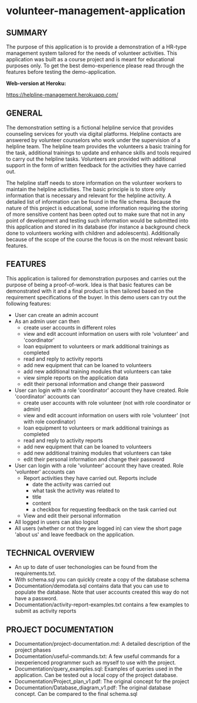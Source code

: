 # volunteer-management-application
## SUMMARY
The purpose of this application is to provide a demonstration of a HR-type management system tailored for the needs of volunteer activities. This application was built as a course project and is meant for educational purposes only. To get the best demo-experience please read through the features before testing the demo-application.

**Web-version at Heroku:**

https://helpline-management.herokuapp.com/

## GENERAL
The demonstration setting is a fictional helpline service that provides counseling services for youth via digital platforms. Helpline contacts are answered by volunteer counselors who work under the supervision of a helpline team. The helpline team provides the volunteers a basic training for the task, additional trainings to update and enhance skills and tools required to carry out the helpline tasks. Volunteers are provided with additional support in the form of written feedback for the activities they have carried out. 

The helpline staff needs to store information on the volunteer workers to maintain the helpline activities. The basic principle is to store only information that is necessary and relevant for the helpline activity. A detailed list of information can be found in the file schema. Because the nature of this project is educational, some information requiring the storing of more sensitive content has been opted out to make sure that not in any point of development and testing such information would be submitted into this application and stored in its database (for instance a background check done to volunteers working with children and adolescents). Additionally because of the scope of the course the focus is on the most relevant basic features. 

## FEATURES
This application is tailored for demonstration purposes and carries out the purpose of being a proof-of-work. Idea is that basic features can be demonstrated with it and a final product is then tailored based on the requirement specifications of the buyer. In this demo users can try out the following features:

 - User can create an admin account
 - As an admin user can then
   - create user accounts in different roles
   - view and edit account information on users with role 'volunteer' and 'coordinator'
   - loan equipment to volunteers or mark additional trainings as completed
   - read and reply to activity reports
   - add new equipment that can be loaned to volunteers
   - add new additional training modules that volunteers can take
   - view simple reports on the application data
   - edit their personal information and change their password
- User can login with a role 'coordinator' account they have created. Role 'coordinator' accounts can
   - create user accounts with role volunteer (not with role coordinator or admin)
   - view and edit account information on users with role 'volunteer' (not with role coordinator)
   - loan equipment to volunteers or mark additional trainings as completed
   - read and reply to activity reports
   - add new equipment that can be loaned to volunteers
   - add new additional training modules that volunteers can take
   - edit their personal information and change their password
- User can login with a role 'volunteer' account they have created. Role 'volunteer' accounts can
  - Report activities they have carried out. Reports include
    - date the activity was carried out
    - what task the activity was related to
    - title
    - content
    - a checkbox for requesting feedback on the task carried out
  - View and edit their personal information
- All logged in users can also logout
- All users (whether or not they are logged in) can view the short page 'about us' and leave feedback on the application.


## TECHNICAL OVERVIEW

 - An up to date of user techonologies can be found from the requirements.txt. 
 - With schema.sql you can quickly create a copy of the database schema
 - Documentation/demodata.sql contains data that you can use to populate the database. Note that user accounts created this way do not have a password.
 - Documentation/activity-report-examples.txt contains a few examples to submit as activity reports

## PROJECT DOCUMENTATION

 - Documentation/project-documentation.md: A detailed description of the project phases
 - Documentation/useful-commands.txt: A few useful commands for a inexperienced programmer such as myself to use with the project.
 - Documentation/query_examples.sql: Examples of queries used in the application. Can be tested out a local copy of the project database.
 - Documentation/Project_plan_v1.pdf: The original concept for the project
 - Documentation/Database_diagram_v1.pdf: The original database concept. Can be compared to the final schema.sql

